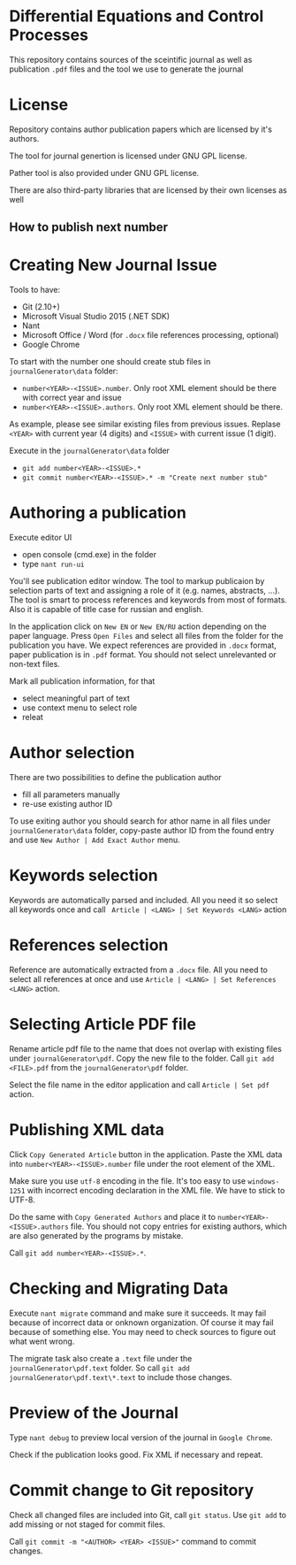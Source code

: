 Differential Equations and Control Processes
============================================


This repository contains sources of the sceintific journal as 
well as publication ```.pdf``` files and the tool 
we use to generate the journal


License
=======

Repository contains author publication papers which are licensed by it's authors. 

The tool for journal genertion is licensed under GNU GPL license.

Pather tool is also provided under GNU GPL license.

There are also third-party libraries that are licensed by their own licenses as well



How to publish next number
--------------------------

Creating New Journal Issue
==========================

Tools to have:
 - Git (2.10+)
 - Microsoft Visual Studio 2015 (.NET SDK)
 - Nant 
 - Microsoft Office / Word (for `.docx` file references processing, optional)
 - Google Chrome

To start with the number one should create stub files in `journalGenerator\data` folder:

 - `number<YEAR>-<ISSUE>.number`. Only root XML element should be there with correct year and issue
 - `number<YEAR>-<ISSUE>.authors`. Only root XML element should be there. 

As example, please see similar existing files from previous issues. Replase `<YEAR>` with 
current year (4 digits) and `<ISSUE>` with current issue (1 digit).

Execute in the `journalGenerator\data` folder 
 - `git add number<YEAR>-<ISSUE>.*`
 - `git commit number<YEAR>-<ISSUE>.* -m "Create next number stub"`



Authoring a publication
=======================

Execute editor UI
 - open console (cmd.exe) in the folder 
 - type `nant run-ui`

You'll see publication editor window. The tool to markup publicaion by selection parts of
text and assigning a role of it (e.g. names, abstracts, ...).
The tool is smart to process references and keywords from most of formats. Also it is capable
of title case for russian and english.

In the application click on `New EN` or `New EN/RU` action depending on the paper language.
Press `Open Files` and select all files from the folder for the publication you have. 
We expect references are provided in `.docx` format, paper publication is in `.pdf` format.
You should not select unrelevanted or non-text files.

Mark all publication information, for that
 - select meaningful part of text
 - use context menu to select role
 - releat


Author selection
================

There are two possibilities to define the publication author
 - fill all parameters manually
 - re-use existing author ID

To use exiting author you should search for athor name in all files under `journalGenerator\data`
folder, copy-paste author ID from the found entry and use `New Author | Add Exact Author` menu.


Keywords selection
==================
Keywords are automatically parsed and included. All you need it so select all keywords once and 
call ` Article | <LANG> | Set Keywords <LANG>` action

References selection
====================
Reference are automatically extracted from a `.docx` file. All you need to select all references
at once and use `Article | <LANG> | Set References <LANG>` action.


Selecting Article PDF file
==========================

Rename article pdf file to the name that does not overlap with existing files under `journalGenerator\pdf`.
Copy the new file to the folder. Call `git add <FILE>.pdf` from the `journalGenerator\pdf` folder.

Select the file name in the editor application and call `Article | Set pdf` action.


Publishing XML data
===================

Click `Copy Generated Article` button in the application. Paste the XML data into `number<YEAR>-<ISSUE>.number` file
under the root element of the XML.

Make sure you use `utf-8` encoding in the file. It's too easy to use `windows-1251` with incorrect encoding declaration
in the XML file. We have to stick to UTF-8.

Do the same with `Copy Generated Authors` and place it to `number<YEAR>-<ISSUE>.authors` file. You should not copy
entries for existing authors, which are also generated by the programs by mistake.


Call `git add number<YEAR>-<ISSUE>.*`.


Checking and Migrating Data
============================

Execute `nant migrate` command and make sure it succeeds. It may fail because of 
incorrect data or onknown organization. Of course it may fail because of something else. You may need to check
sources to figure out what went wrong.


The migrate task also create a `.text` file under the `journalGenerator\pdf.text` folder. So call
`git add journalGenerator\pdf.text\*.text` to include those changes.


Preview of the Journal
======================

Type `nant debug` to preview local version of the journal in `Google Chrome`.

Check if the publication looks good. Fix XML if necessary and repeat.


Commit change to Git repository
===============================

Check all changed files are included into Git, call `git status`. Use `git add` to add missing or not staged 
for commit files.

Call `git commit -m "<AUTHOR> <YEAR> <ISSUE>"` command to commit changes.

 

 










